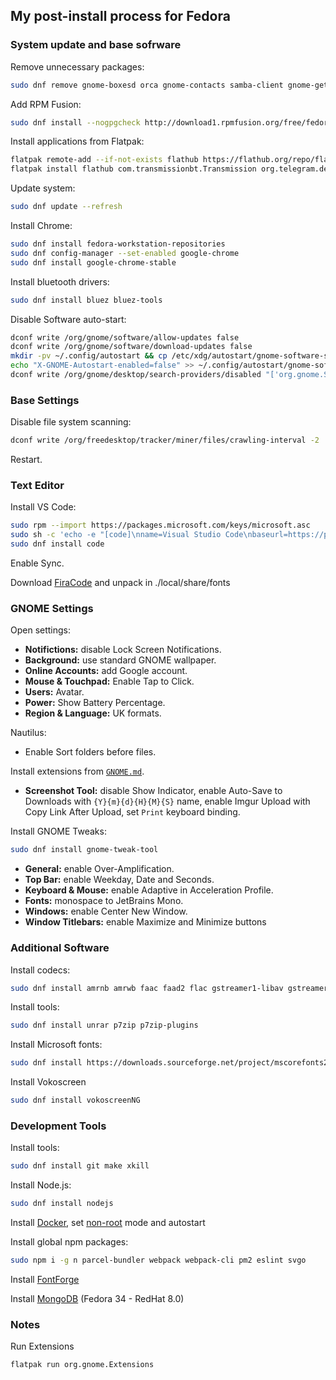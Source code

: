 ## My post-install process for Fedora

### System update and base sofrware

Remove unnecessary packages:

```sh
sudo dnf remove gnome-boxesd orca gnome-contacts samba-client gnome-getting-started-docs nautilus-sendto gnome-shell-extension-* gnome-characters gnome-maps simple-scan virtualbox-guest-additions gedit gnome-boxes gnome-tour
```

Add RPM Fusion:

```sh
sudo dnf install --nogpgcheck http://download1.rpmfusion.org/free/fedora/rpmfusion-free-release-$(rpm -E %fedora).noarch.rpm http://download1.rpmfusion.org/nonfree/fedora/rpmfusion-nonfree-release-$(rpm -E %fedora).noarch.rpm
```

Install applications from Flatpak:

```sh
flatpak remote-add --if-not-exists flathub https://flathub.org/repo/flathub.flatpakrepo
flatpak install flathub com.transmissionbt.Transmission org.telegram.desktop org.gimp.GIMP us.zoom.Zoom org.freedesktop.Platform.ffmpeg-full/x86_64/19.08 org.inkscape.Inkscape org.gnome.Extensions
```

Update system:

```sh
sudo dnf update --refresh
```

Install Chrome:

```sh
sudo dnf install fedora-workstation-repositories
sudo dnf config-manager --set-enabled google-chrome
sudo dnf install google-chrome-stable
```

Install bluetooth drivers:

```sh
sudo dnf install bluez bluez-tools
```

Disable Software auto-start:

```sh
dconf write /org/gnome/software/allow-updates false
dconf write /org/gnome/software/download-updates false
mkdir -pv ~/.config/autostart && cp /etc/xdg/autostart/gnome-software-service.desktop ~/.config/autostart/
echo "X-GNOME-Autostart-enabled=false" >> ~/.config/autostart/gnome-software-service.desktop
dconf write /org/gnome/desktop/search-providers/disabled "['org.gnome.Software.desktop']"
```

### Base Settings

Disable file system scanning:

```sh
dconf write /org/freedesktop/tracker/miner/files/crawling-interval -2
```

Restart.

### Text Editor

Install VS Code:

```sh
sudo rpm --import https://packages.microsoft.com/keys/microsoft.asc
sudo sh -c 'echo -e "[code]\nname=Visual Studio Code\nbaseurl=https://packages.microsoft.com/yumrepos/vscode\nenabled=1\ngpgcheck=1\ngpgkey=https://packages.microsoft.com/keys/microsoft.asc" > /etc/yum.repos.d/vscode.repo'
sudo dnf install code
```

Enable Sync.

Download [FiraCode](https://github.com/tonsky/FiraCode) and unpack in ./local/share/fonts

### GNOME Settings

Open settings:

* **Notifictions:** disable Lock Screen Notifications.
* **Background:** use standard GNOME wallpaper.
* **Online Accounts:** add Google account.
* **Mouse & Touchpad:** Enable Tap to Click.
* **Users:** Avatar.
* **Power:** Show Battery Percentage.
* **Region & Language:** UK formats.

Nautilus:

* Enable Sort folders before files.

Install extensions from [`GNOME.md`](./GNOME.md).

* **Screenshot Tool:** disable Show Indicator, enable Auto-Save to Downloads
  with `{Y}{m}{d}{H}{M}{S}` name, enable Imgur Upload
  with Copy Link After Upload, set `Print` keyboard binding.

Install GNOME Tweaks:

```sh
sudo dnf install gnome-tweak-tool
```

* **General:** enable Over-Amplification.
* **Top Bar:** enable Weekday, Date and Seconds.
* **Keyboard & Mouse:** enable Adaptive in Acceleration Profile.
* **Fonts:** monospace to JetBrains Mono.
* **Windows:** enable Center New Window.
* **Window Titlebars:** enable Maximize and Minimize buttons

### Additional Software

Install codecs:

```sh
sudo dnf install amrnb amrwb faac faad2 flac gstreamer1-libav gstreamer1-plugins-bad-freeworld gstreamer-ffmpeg gstreamer-plugins-bad-nonfree gstreamer-plugins-espeak gstreamer-plugins-ugly lame libdca libmad libmatroska x264 x265 xvidcore gstreamer1-plugins-bad-free gstreamer1-plugins-base gstreamer1-plugins-good gstreamer-plugins-bad gstreamer1-plugins-ugly-free mpv xorg-x11-drv-intel intel-media-driver
```

Install tools:

```sh
sudo dnf install unrar p7zip p7zip-plugins
```

Install Microsoft fonts:

```sh
sudo dnf install https://downloads.sourceforge.net/project/mscorefonts2/rpms/msttcore-fonts-installer-2.6-1.noarch.rpm
```

Install Vokoscreen

```sh
sudo dnf install vokoscreenNG
```

### Development Tools

Install tools:

```sh
sudo dnf install git make xkill
```

Install Node.js:

```sh
sudo dnf install nodejs
```

Install [Docker](https://docs.docker.com/engine/install/fedora/), set [non-root](https://docs.docker.com/engine/install/linux-postinstall/) mode and autostart

Install global npm packages:

```sh
sudo npm i -g n parcel-bundler webpack webpack-cli pm2 eslint svgo
```

Install [FontForge](http://designwithfontforge.com/en-US/Installing_Fontforge.html)

Install [MongoDB](https://www.mongodb.com/try/download/community) (Fedora 34 - RedHat 8.0)

### Notes

Run Extensions

```sh
flatpak run org.gnome.Extensions
```
